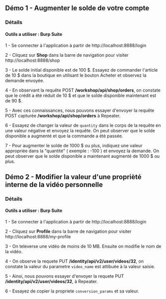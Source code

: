 
## Démo 1 - Augmenter le solde de votre compte

### Détails

#### Outils a utiliser : **Burp Suite**

1 - Se connecter à l'application à partir de http://localhost:8888/login

2 - Cliquez sur **Shop** dans la barre de navigation pour visiter http://localhost:8888/shop

3 - Le solde initial disponible est de 100 $. Essayez de commander l'article de 10 $ dans la boutique en utilisant le bouton Acheter et observez la demande envoyée.

4 - En observant la requête POST **/workshop/api/shop/orders**, on constate que le crédit a été réduit de 10 $ et que le solde disponible maintenant est de 90 $.

5 - Avec ces connaissances, nous pouvons essayer d'envoyer la requête POST capturée **/workshop/api/shop/orders** à Repeater.

6 - Essayez de changer la valeur de `quantity` dans le corps de la requête en une valeur négative et envoyez la requête. On peut observer que le solde disponible a augmenté et que la commande a été passée.

7 - Pour augmenter le solde de 1000 $ ou plus, indiquez une valeur appropriée dans la "quantité" ( exemple : -100 ) et envoyez la demande. On peut observer que le solde disponible a maintenant augmenté de 1000 $ ou plus.





## Démo 2 - Modifier la valeur d'une proprièté interne de la vidéo personnelle

### Détails

#### Outils a utiliser : **Burp Suite**

1 - Se connecter à l'application à partir de http://localhost:8888/login

2 - Cliquez sur **Profile** dans la barre de navigation pour visiter http://localhost:8888/my-profile

3 - On televerse une vidéo de moins de 10 MB. Ensuite on modifie le nom de la vidéo.

4 - On observe la requete PUT **/identity/api/v2/user/videos/32**, on constate la valeur du parametre `video_name` est attibuée à la valeur saisie.

5 - Ainsi, nous pouvons essayer d'envoyer la requete PUT **/identity/api/v2/user/videos/32**,  à Repeater.

6 - Essayez de copier la propriete `conversion_params` et sa valeur. 
